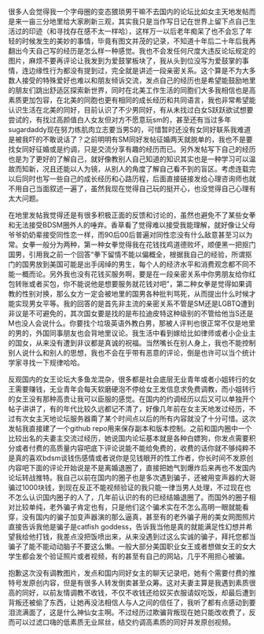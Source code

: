 很多人会觉得我一个字母圈的变态猥琐男干嘛不去国内的论坛比如女主天地发帖而是来一亩三分地里给大家刷新三观，其实我只是当作写日记在世界上留下点自己生活过的印迹（和寻找存在感不太一样哈），这样万一以后老年痴呆了也不会忘了年轻的时候发生的美妙的事情，毕竟有图文并茂的记录，不知道十年后二十年后我再翻出今天自己写的经历是怎么样一种感觉。我也不会发任何尺度大违反论坛规定的图片，麻烦不要再评论让我发到为爱鼓掌板块了，我从头到位没写为爱鼓掌的事情，连边缘性行为都没有提到过，完全就是讲述一段亲密关系。这个算是不为大多数人接受的特殊爱好也难以和朋友倾诉交流，发点自己的经历也是希望能鼓励地里的朋友们跳出舒适区探索新世界，同时在北美工作生活的同胞们大多我相信也是高素质更加包容，在北美的同胞也更有相同的成长经历和共同语言，我也非常希望能认识生活在北美的同好，目前认识了不少男同好，有从未找过白女S跃跃欲试想要尝试的，有找过高颜值白人女友但对方不愿意玩sm的，甚至还有当过多年sugardaddy现在努力练肌肉立志要当男S的，可惜暂时还没有女同好联系我难道是被我吓的不敢说话了？之前明明有SM同好发帖征婚两天就脱单的，我也不是要找女同好征婚或是约调，只是交流分享有趣的经历而已。另外发帖写下自己的经历也是为了更好的了解自己，就好像教别人自己知道的知识其实也是一种学习可以温故而知新，况且还能以人为镜，从别人的角度了解自己看不到的盲区。考虑连载完以后同时也写一些自己的成长经历和心路历程，后面直接链接发给心理咨询师也就不用自己当面叙述一遍了，虽然我现在觉得自己玩的挺开心，也没觉得自己心理有太大问题。

在地里发帖我觉得还是有很多积极正面的反馈和讨论的，虽然也避免不了某些女拳和无法接受BDSM圈外人的唾弃。香草看了觉得难以接受我能理解，就好像让父母爷爷奶奶辈接受同性恋一样，而90后00后普遍对同性恋没有什么敌意甚至习以为常。女拳一般分为两种，第一种女拳觉得我在花钱找鸡道德败坏，顺便黑一把抠门国男，引用我之前一个回答“拳下留情不能以偏概全，根据我自己的经验，所谓抠门的国男放到美国可能是出手阔绰的男生，每个人的经济水平和消费观念都不同不能一概而论。另外我也没有花钱买服务啊，要是在一段亲密关系中你男朋友给你红包转账或者买包，你不能说他是想要服务就花钱对吧”，第二种女拳是觉得如果调教的性别对换，那么女方一定会被地里的国男各种批判骂死，从而提出什么时候才能实现男女平等。我的回答的是首先非主流的亲密关系不管是SM还是LGBTQ遭到非议是不可避免的，其次国女要是找的是布拉迪皮特这种级别的不管给他当S还是M也没人会说什么。你要找个垃圾英语外教白男，那被人评判也很正常不仅是地里的男的，外国同事朋友也会背地里议论。我生活中看到嫁给比如律师或者小企业主的国女，从来没有遭到非议都是真诚的祝福。当然嘴长在别人身上，我也不能控制别人说什么和别人的思想，我也不会在乎带有恶意的评论，倒是也许可以当个统计学家寻找一下规律哈哈。

反观国内的女王论坛大多鱼龙混杂，很多都是社会底层无业青年或者小姐转行的女王需要赚钱，无业青年会每天软磨硬泡不停给女王发信息求免费调教，而小姐转行的女王没有那种高贵让我可以臣服的感觉。在国内的约调经历以后又可以单独开个帖子讲讲了，有的年代比较久远都记不清了，好像几年前在女主天地发过经历，不过有次女主天地论坛服务器甭了某个时间点以后的所有内容就没了十分可惜。这次发帖我直接建了一个github repo用来保存副本和版本控制。之前和国内圈中一个比较出名的夫妻主交流过经历，她说国内论坛基本就是各种白嫖狗，你发点需要积分或者付费的高质量内容吧底下评论说能不能给免费的，收费的话你就不够纯粹不是真的喜欢bdsm谈钱伤感情或者说你是见钱眼开的性工作者，你长时间不发原创内容吧下面的评论开始说是不是离婚退圈了，直接把她气到爆炸后来再也不发国内论坛转战推特。我自己以前在国内的圈子也是多次遇到骗子，还被用变声器的大哥骗过1000块钱，到现在反正不能视频验证的我只能一律当男人处理，不过现在也不怎么认识国内圈子的人了，几年前认识的有的已经结婚退圈了。而国外的圈子相对比较单纯，老外骗子肯定也有，只是他们这个骗术实在不怎么高明一眼就能看穿，没有国内的骗子加变声器演的那么逼真，甚至有的老外骗子用的美女网图照片直接告诉我他是骗子是catfish goddess，告诉我当他是真的就能满足性幻想并希望我给他打钱，我差点没把饭喷出来，从来没遇到过这么实诚的骗子，拜托您都当骗子了能不能动动脑子不要这么懒。一般大部分美国职业女王或者想做女王的女大学生都会发个验证照片或者视频，有的甚至有自己的网站，几乎不用担心被骗。

抱歉这次没有调教图片，发点和国内同好女主的聊天记录吧，她有个需要付费的推特号发原创内容，但是有很多人转发倒卖甚至众筹。这对夫妻主算是我遇到素质很高的同好，以前友情调教不收钱，不仅不收钱还给奴买衣服请奴吃饭，却最后遭到背叛还被偷了东西，让她再没法相信人与人之间的信任了，我听了都有点感动到要泪流满面了，这是什么神仙女主啊。不过经历过欺骗背叛现在她只能改收费了，反而可以过滤口嗨的低素质无业屌丝，结交约调高素质的同好并发原创视频。